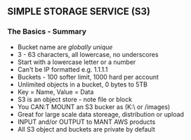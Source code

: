 ## SIMPLE STORAGE SERVICE (S3)

### The Basics - Summary

 - Bucket name are _globally unique_
 - 3 - 63 characters, all lowercase, no underscores
 - Start with a lowercase letter or a number
 - Can't be IP formatted e.g. 1.1.1.1
 - Buckets - 100 softer limit, 1000 hard per account
 - Unlimited objects in a bucket, 0 bytes to 5TB
 - Key = Name, Value = Data
 - S3 is an object store - note file or block
 - You CAN:T MOUNT an S3 bucker as (K:\ or /images)
 - Great for large scale data storeage, distribution or upload
 - INPUT and/or OUTPUT to MANT AWS products
 - All S3 object and buckets are private by default
